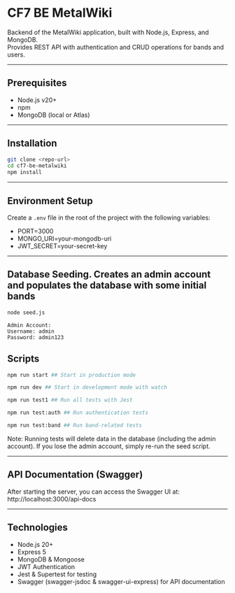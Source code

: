 # CF7 BE MetalWiki

Backend of the MetalWiki application, built with Node.js, Express, and MongoDB.  
Provides REST API with authentication and CRUD operations for bands and users.

---

## Prerequisites

- Node.js v20+  
- npm
- MongoDB (local or Atlas)

---

## Installation

```bash
git clone <repo-url>
cd cf7-be-metalwiki
npm install
```

---

## Environment Setup

Create a `.env` file in the root of the project with the following variables:

- PORT=3000
- MONGO_URI=your-mongodb-uri
- JWT_SECRET=your-secret-key

---

## Database Seeding. Creates an admin account and populates the database with some initial bands
```bash
node seed.js
```
```
Admin Account:
Username: admin
Password: admin123
```
## Scripts
```bash
npm run start ## Start in production mode

npm run dev ## Start in development mode with watch

npm run test1 ## Run all tests with Jest

npm run test:auth ## Run authentication tests

npm run test:band ## Run band-related tests
```
Note: Running tests will delete data in the database (including the admin account).
If you lose the admin account, simply re-run the seed script.

---

## API Documentation (Swagger)
After starting the server, you can access the Swagger UI at:
http://localhost:3000/api-docs

---

## Technologies

- Node.js 20+
- Express 5
- MongoDB & Mongoose
- JWT Authentication
- Jest & Supertest for testing
- Swagger (swagger-jsdoc & swagger-ui-express) for API documentation